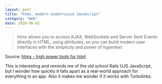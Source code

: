 ```yaml
---
layout: post
title: "htmx, modern unobtrusive JavaScript"
category: "Web"
date: 2020-06-01
---
```


> htmx allows you to access AJAX, WebSockets and Server Sent Events directly in HTML, using attributes, so you can build modern user interfaces with the simplicity and power of hypertext

Source: [htmx - high power tools for html](https://htmx.org/)

This is interesting and reminds me of the old school Rails UJS JavaScript, but I wonder how quickly it falls apart as a real-world approach for everything in an app. Also it makes me wonder if it works with Turbolinks. 
